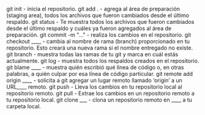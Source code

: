 git init - inicia el repositorio.
git add . - agrega al área de preparación (staging area), todos los archivos que fueron cambiados desde el último respaldo.
git status - Te muestra todos los archivos que fueron cambiados desde el último respaldo y cuáles ya fueron agregados al área de preparación.
git commit -m "..." - realiza los cambios en el repositorio.
git checkout ____ - cambia al nombre de rama (branch) proporcionado en tu repositorio.  Esto creará una nueva rama si el nombre entregado no existe.
git branch - muestra todas las ramas de tu git y marca en cuál estás actualmente.
git log - muestra todos los respaldos creados en el repositorio.
git blame ____ - muestra quién escribió qué línea de código o, en otras palabras, a quién culpar por esa línea de código particular.
git remote add origin ____ -
solicita a git agregar un lugar remoto llamado ‘origin’ a un URL____ remoto.
git push - Lleva los cambios en tu repositorio local al repositorio remoto.
git pull - Extrae los cambios en un repositorio remoto a tu repositorio local.
git clone ___ - clona un repositorio remoto en ____ a tu carpeta local.
